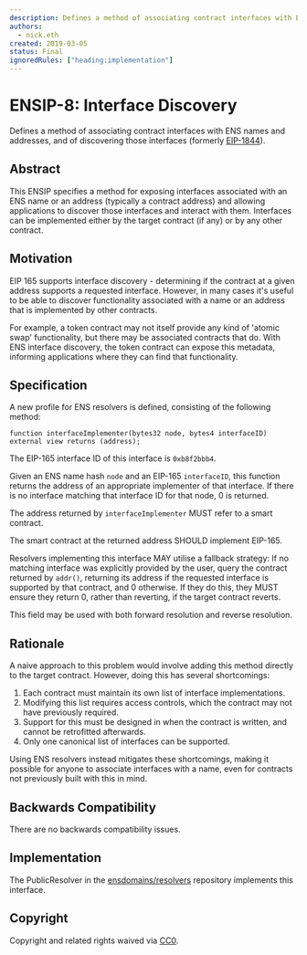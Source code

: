 ```yaml
---
description: Defines a method of associating contract interfaces with ENS names and addresses, and of discovering those interfaces (formerly EIP-1844).
authors:
  - nick.eth
created: 2019-03-05
status: Final
ignoredRules: ["heading:implementation"]
---
```


# ENSIP-8: Interface Discovery

Defines a method of associating contract interfaces with ENS names and addresses, and of discovering those interfaces (formerly [EIP-1844](https://eips.ethereum.org/EIPS/eip-1844)).

## Abstract

This ENSIP specifies a method for exposing interfaces associated with an ENS name or an address (typically a contract address) and allowing applications to discover those interfaces and interact with them. Interfaces can be implemented either by the target contract (if any) or by any other contract.

## Motivation

EIP 165 supports interface discovery - determining if the contract at a given address supports a requested interface. However, in many cases it's useful to be able to discover functionality associated with a name or an address that is implemented by other contracts.

For example, a token contract may not itself provide any kind of 'atomic swap' functionality, but there may be associated contracts that do. With ENS interface discovery, the token contract can expose this metadata, informing applications where they can find that functionality.

## Specification

A new profile for ENS resolvers is defined, consisting of the following method:

```solidity
function interfaceImplementer(bytes32 node, bytes4 interfaceID) external view returns (address);
```

The EIP-165 interface ID of this interface is `0xb8f2bbb4`.

Given an ENS name hash `node` and an EIP-165 `interfaceID`, this function returns the address of an appropriate implementer of that interface. If there is no interface matching that interface ID for that node, 0 is returned.

The address returned by `interfaceImplementer` MUST refer to a smart contract.

The smart contract at the returned address SHOULD implement EIP-165.

Resolvers implementing this interface MAY utilise a fallback strategy: If no matching interface was explicitly provided by the user, query the contract returned by `addr()`, returning its address if the requested interface is supported by that contract, and 0 otherwise. If they do this, they MUST ensure they return 0, rather than reverting, if the target contract reverts.

This field may be used with both forward resolution and reverse resolution.

## Rationale

A naive approach to this problem would involve adding this method directly to the target contract. However, doing this has several shortcomings:

1. Each contract must maintain its own list of interface implementations.
2. Modifying this list requires access controls, which the contract may not have previously required.
3. Support for this must be designed in when the contract is written, and cannot be retrofitted afterwards.
4. Only one canonical list of interfaces can be supported.

Using ENS resolvers instead mitigates these shortcomings, making it possible for anyone to associate interfaces with a name, even for contracts not previously built with this in mind.

## Backwards Compatibility

There are no backwards compatibility issues.

## Implementation

The PublicResolver in the [ensdomains/resolvers](https://github.com/ensdomains/resolvers/) repository implements this interface.

## Copyright

Copyright and related rights waived via [CC0](https://creativecommons.org/publicdomain/zero/1.0/).
